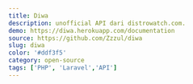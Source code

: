```yaml
---
title: Diwa
description: unofficial API dari distrowatch.com.
demo: https://diwa.herokuapp.com/documentation
source: https://github.com/Zzzul/diwa
slug: diwa
color: '#ddf3f5'
category: open-source
tags: ['PHP', 'Laravel','API']
---
```

